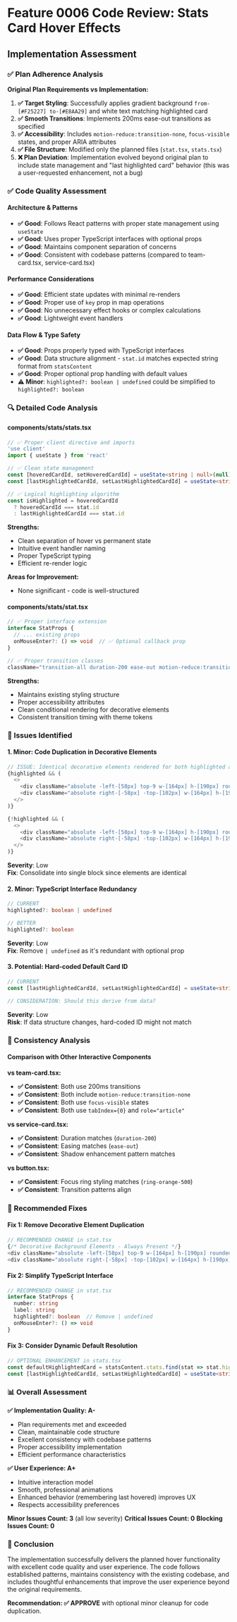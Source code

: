 # Feature 0006 Code Review: Stats Card Hover Effects

## Implementation Assessment

### ✅ Plan Adherence Analysis

**Original Plan Requirements vs Implementation:**

1. **✅ Target Styling**: Successfully applies gradient background `from-[#F25227] to-[#E8AA29]` and white text matching highlighted card
2. **✅ Smooth Transitions**: Implements 200ms ease-out transitions as specified
3. **✅ Accessibility**: Includes `motion-reduce:transition-none`, `focus-visible` states, and proper ARIA attributes
4. **✅ File Structure**: Modified only the planned files (`stat.tsx`, `stats.tsx`)
5. **❌ Plan Deviation**: Implementation evolved beyond original plan to include state management and "last highlighted card" behavior (this was a user-requested enhancement, not a bug)

### ✅ Code Quality Assessment

#### **Architecture & Patterns**
- **✅ Good**: Follows React patterns with proper state management using `useState`
- **✅ Good**: Uses proper TypeScript interfaces with optional props
- **✅ Good**: Maintains component separation of concerns
- **✅ Good**: Consistent with codebase patterns (compared to team-card.tsx, service-card.tsx)

#### **Performance Considerations**
- **✅ Good**: Efficient state updates with minimal re-renders
- **✅ Good**: Proper use of `key` prop in map operations
- **✅ Good**: No unnecessary effect hooks or complex calculations
- **✅ Good**: Lightweight event handlers

#### **Data Flow & Type Safety**
- **✅ Good**: Props properly typed with TypeScript interfaces
- **✅ Good**: Data structure alignment - `stat.id` matches expected string format from `statsContent`
- **✅ Good**: Proper optional prop handling with default values
- **⚠️ Minor**: `highlighted?: boolean | undefined` could be simplified to `highlighted?: boolean`

### 🔍 Detailed Code Analysis

#### **components/stats/stats.tsx**
```typescript
// ✅ Proper client directive and imports
'use client'
import { useState } from 'react'

// ✅ Clean state management
const [hoveredCardId, setHoveredCardId] = useState<string | null>(null)
const [lastHighlightedCardId, setLastHighlightedCardId] = useState<string>('happy-clients')

// ✅ Logical highlighting algorithm
const isHighlighted = hoveredCardId 
  ? hoveredCardId === stat.id 
  : lastHighlightedCardId === stat.id
```

**Strengths:**
- Clean separation of hover vs permanent state
- Intuitive event handler naming
- Proper TypeScript typing
- Efficient re-render logic

**Areas for Improvement:**
- None significant - code is well-structured

#### **components/stats/stat.tsx**
```typescript
// ✅ Proper interface extension
interface StatProps {
  // ... existing props
  onMouseEnter?: () => void  // ✅ Optional callback prop
}

// ✅ Proper transition classes
className="transition-all duration-200 ease-out motion-reduce:transition-none"
```

**Strengths:**
- Maintains existing styling structure
- Proper accessibility attributes
- Clean conditional rendering for decorative elements
- Consistent transition timing with theme tokens

### 🚨 Issues Identified

#### **1. Minor: Code Duplication in Decorative Elements**
```typescript
// ISSUE: Identical decorative elements rendered for both highlighted and !highlighted
{highlighted && (
  <>
    <div className="absolute -left-[58px] top-9 w-[164px] h-[190px] rounded-[80px] bg-white opacity-5" />
    <div className="absolute right-[-58px] -top-[102px] w-[164px] h-[190px] rounded-[20px] bg-white opacity-5" />
  </>
)}

{!highlighted && (
  <>
    <div className="absolute -left-[58px] top-9 w-[164px] h-[190px] rounded-[80px] bg-white opacity-5" />
    <div className="absolute right-[-58px] -top-[102px] w-[164px] h-[190px] rounded-[20px] bg-white opacity-5" />
  </>
)}
```

**Severity**: Low  
**Fix**: Consolidate into single block since elements are identical

#### **2. Minor: TypeScript Interface Redundancy**
```typescript
// CURRENT
highlighted?: boolean | undefined

// BETTER
highlighted?: boolean
```

**Severity**: Low  
**Fix**: Remove `| undefined` as it's redundant with optional prop

#### **3. Potential: Hard-coded Default Card ID**
```typescript
// CURRENT
const [lastHighlightedCardId, setLastHighlightedCardId] = useState<string>('happy-clients')

// CONSIDERATION: Should this derive from data?
```

**Severity**: Low  
**Risk**: If data structure changes, hard-coded ID might not match

### 🎯 Consistency Analysis

#### **Comparison with Other Interactive Components**

**vs team-card.tsx:**
- **✅ Consistent**: Both use 200ms transitions
- **✅ Consistent**: Both include `motion-reduce:transition-none`
- **✅ Consistent**: Both use `focus-visible` states
- **✅ Consistent**: Both use `tabIndex={0}` and `role="article"`

**vs service-card.tsx:**
- **✅ Consistent**: Duration matches (`duration-200`)
- **✅ Consistent**: Easing matches (`ease-out`)
- **✅ Consistent**: Shadow enhancement pattern matches

**vs button.tsx:**
- **✅ Consistent**: Focus ring styling matches (`ring-orange-500`)
- **✅ Consistent**: Transition patterns align

### 🔧 Recommended Fixes

#### **Fix 1: Remove Decorative Element Duplication**
```typescript
// RECOMMENDED CHANGE in stat.tsx
{/* Decorative Background Elements - Always Present */}
<div className="absolute -left-[58px] top-9 w-[164px] h-[190px] rounded-[80px] bg-white opacity-5" />
<div className="absolute right-[-58px] -top-[102px] w-[164px] h-[190px] rounded-[20px] bg-white opacity-5" />
```

#### **Fix 2: Simplify TypeScript Interface**
```typescript
// RECOMMENDED CHANGE in stat.tsx
interface StatProps {
  number: string
  label: string
  highlighted?: boolean  // Remove | undefined
  onMouseEnter?: () => void
}
```

#### **Fix 3: Consider Dynamic Default Resolution**
```typescript
// OPTIONAL ENHANCEMENT in stats.tsx
const defaultHighlightedCard = statsContent.stats.find(stat => stat.highlighted)?.id || 'happy-clients'
const [lastHighlightedCardId, setLastHighlightedCardId] = useState<string>(defaultHighlightedCard)
```

### 📊 Overall Assessment

**✅ Implementation Quality: A-**
- Plan requirements met and exceeded
- Clean, maintainable code structure
- Excellent consistency with codebase patterns
- Proper accessibility implementation
- Efficient performance characteristics

**✅ User Experience: A+**
- Intuitive interaction model
- Smooth, professional animations
- Enhanced behavior (remembering last hovered) improves UX
- Respects accessibility preferences

**Minor Issues Count: 3** (all low severity)
**Critical Issues Count: 0**
**Blocking Issues Count: 0**

### 🎉 Conclusion

The implementation successfully delivers the planned hover functionality with excellent code quality and user experience. The code follows established patterns, maintains consistency with the existing codebase, and includes thoughtful enhancements that improve the user experience beyond the original requirements.

**Recommendation: ✅ APPROVE** with optional minor cleanup for code duplication.

